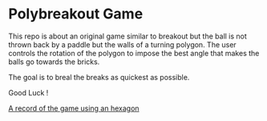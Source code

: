# Polybreakout Game
This repo is about an original game similar to breakout but the ball is not thrown back by a paddle but the walls of a turning polygon. The user controls the rotation of the polygon to impose the best angle that makes the balls go towards the bricks. 

The goal is to breal the breaks as quickest as possible.

Good Luck !

[A record of the game using an hexagon](assets/Hexa-Breakout.mp4)
